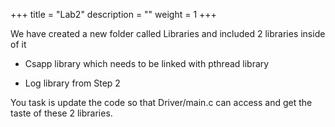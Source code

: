 +++
title = "Lab2"
description = ""
weight = 1
+++

We have created a new folder called Libraries and included 2 libraries inside of it

* Csapp library which needs to be linked with pthread library

* Log library from Step 2

You task is update the code so that Driver/main.c can access and get the
taste of these 2 libraries.